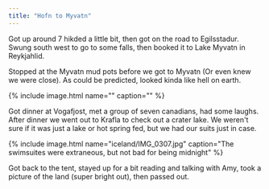 ```yaml
---
title: "Hofn to Myvatn"
---
```


Got up around 7 hikded a little bit, then got on the road to Egilsstadur. Swung south west to go to some falls, then booked it to Lake Myvatn in Reykjahlid.

Stopped at the Myvatn mud pots before we got to Myvatn (Or even knew we were close). As could be predicted, looked kinda like hell on earth.

{% include image.html name="" caption="" %}

Got dinner at Vogafjost, met a group of seven canadians, had some laughs. After dinner we went out to Krafla to check out a crater lake. We weren't sure if it was just a lake or hot spring fed, but we had our suits just in case.

{% include image.html name="iceland/IMG_0307.jpg" caption="The swimsuites were extraneous, but not bad for being midnight" %}

Got back to the tent, stayed up for a bit reading and talking with Amy, took a picture of the land (super bright out), then passed out.